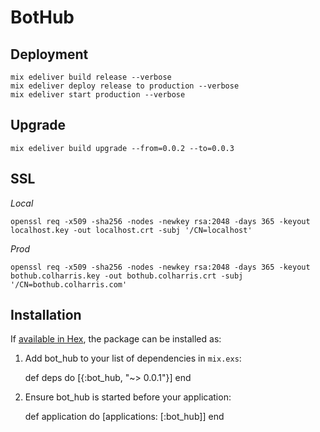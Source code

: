 # BotHub

## Deployment

    mix edeliver build release --verbose
    mix edeliver deploy release to production --verbose
    mix edeliver start production --verbose

## Upgrade

    mix edeliver build upgrade --from=0.0.2 --to=0.0.3

## SSL

*Local*

    openssl req -x509 -sha256 -nodes -newkey rsa:2048 -days 365 -keyout localhost.key -out localhost.crt -subj '/CN=localhost'

*Prod*

    openssl req -x509 -sha256 -nodes -newkey rsa:2048 -days 365 -keyout bothub.colharris.key -out bothub.colharris.crt -subj '/CN=bothub.colharris.com'

## Installation

If [available in Hex](https://hex.pm/docs/publish), the package can be installed as:

  1. Add bot_hub to your list of dependencies in `mix.exs`:

        def deps do
          [{:bot_hub, "~> 0.0.1"}]
        end

  2. Ensure bot_hub is started before your application:

        def application do
          [applications: [:bot_hub]]
        end
